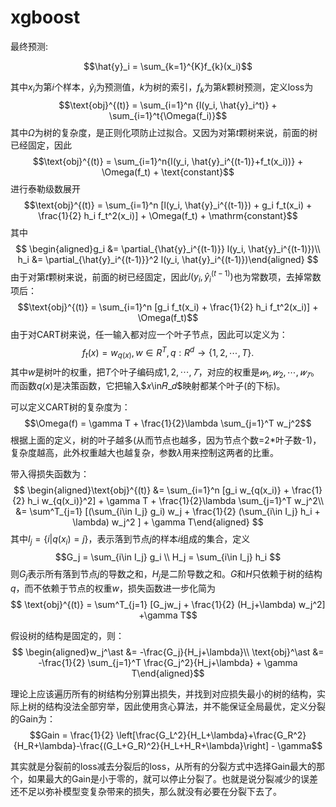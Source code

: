 # xgboost
最终预测:

$$\hat{y}_i = \sum_{k=1}^{K}f_{k}(x_i)$$

其中$x_i$为第$i$个样本，$\hat{y}_i$为预测值，$k$为树的索引，$f_k$为第$k$颗树预测，定义loss为
$$\text{obj}^{(t)} = \sum_{i=1}^n {l(y_i, \hat{y}_i^t)} + \sum_{i=1}^t{\Omega(f_i)}$$
其中$\Omega$为树的复杂度，是正则化项防止过拟合。又因为对第$t$颗树来说，前面的树已经固定，因此
$$\text{obj}^{(t)} = \sum_{i=1}^n{l(y_i, \hat{y}_i^{(t-1)}+f_t(x_i))} + \Omega(f_t) + \text{constant}$$
进行泰勒级数展开
$$\text{obj}^{(t)} = \sum_{i=1}^n [l(y_i, \hat{y}_i^{(t-1)}) + g_i f_t(x_i) + \frac{1}{2} h_i f_t^2(x_i)] + \Omega(f_t) + \mathrm{constant}$$
其中
$$
\begin{aligned}g_i &= \partial_{\hat{y}_i^{(t-1)}} l(y_i, \hat{y}_i^{(t-1)})\\
h_i &= \partial_{\hat{y}_i^{(t-1)}}^2 l(y_i, \hat{y}_i^{(t-1)})\end{aligned}
$$
由于对第$t$颗树来说，前面的树已经固定，因此$l(y_i, \hat{y}_i^{(t-1)})$也为常数项，去掉常数项后：
$$\text{obj}^{(t)} = \sum_{i=1}^n [g_i f_t(x_i) + \frac{1}{2} h_i f_t^2(x_i)] + \Omega(f_t)$$
由于对CART树来说，任一输入都对应一个叶子节点，因此可以定义为：
$$f_t(x) = w_{q(x)}, w \in R^T, q:R^d\rightarrow \{1,2,\cdots,T\} .$$
其中$w$是树叶的权重，把$T$个叶子编码成$1,2,\cdots,𝑇$，对应的权重是$𝑤_1,𝑤_2,\cdots,𝑤_𝑇$。而函数$q(x)$是决策函数，它把输入$𝑥\in𝑅_𝑑$映射都某个叶子(的下标)。

可以定义CART树的复杂度为：
$$\Omega(f) = \gamma T + \frac{1}{2}\lambda \sum_{j=1}^T w_j^2$$
根据上面的定义，树的叶子越多(从而节点也越多，因为节点个数=2*叶子数-1)，复杂度越高，此外权重越大也越复杂，参数$\lambda$用来控制这两者的比重。

带入得损失函数为：
$$
\begin{aligned}\text{obj}^{(t)} &= \sum_{i=1}^n [g_i w_{q(x_i)} + \frac{1}{2} h_i w_{q(x_i)}^2] + \gamma T + \frac{1}{2}\lambda \sum_{j=1}^T w_j^2\\
&= \sum^T_{j=1} [(\sum_{i\in I_j} g_i) w_j + \frac{1}{2} (\sum_{i\in I_j} h_i + \lambda) w_j^2 ] + \gamma T\end{aligned} 
$$
其中$I_j = \{i | q(x_i)=j \}$，表示落到节点$j$的样本$i$组成的集合，定义
$$G_j = \sum_{i\in I_j} g_i \\ 
H_j = \sum_{i\in I_j} h_i
$$
则$G_j$表示所有落到节点$j$的导数之和，$H_j$是二阶导数之和。$G$和$H$只依赖于树的结构$q$，而不依赖于节点的权重$w$，损失函数进一步化简为
$$
\text{obj}^{(t)} = \sum^T_{j=1} [G_jw_j + \frac{1}{2} (H_j+\lambda) w_j^2] +\gamma T$$

假设树的结构是固定的，则：
$$
\begin{aligned}w_j^\ast &= -\frac{G_j}{H_j+\lambda}\\
\text{obj}^\ast &= -\frac{1}{2} \sum_{j=1}^T \frac{G_j^2}{H_j+\lambda} + \gamma T\end{aligned}$$

理论上应该遍历所有的树结构分别算出损失，并找到对应损失最小的树的结构，实际上树的结构没法全部穷举，因此使用贪心算法，并不能保证全局最优，定义分裂的Gain为：
$$Gain = \frac{1}{2} \left[\frac{G_L^2}{H_L+\lambda}+\frac{G_R^2}{H_R+\lambda}-\frac{(G_L+G_R)^2}{H_L+H_R+\lambda}\right] - \gamma$$

其实就是分裂前的loss减去分裂后的loss，从所有的分裂方式中选择Gain最大的那个，如果最大的Gain是小于零的，就可以停止分裂了。也就是说分裂减少的误差还不足以弥补模型变复杂带来的损失，那么就没有必要在分裂下去了。
